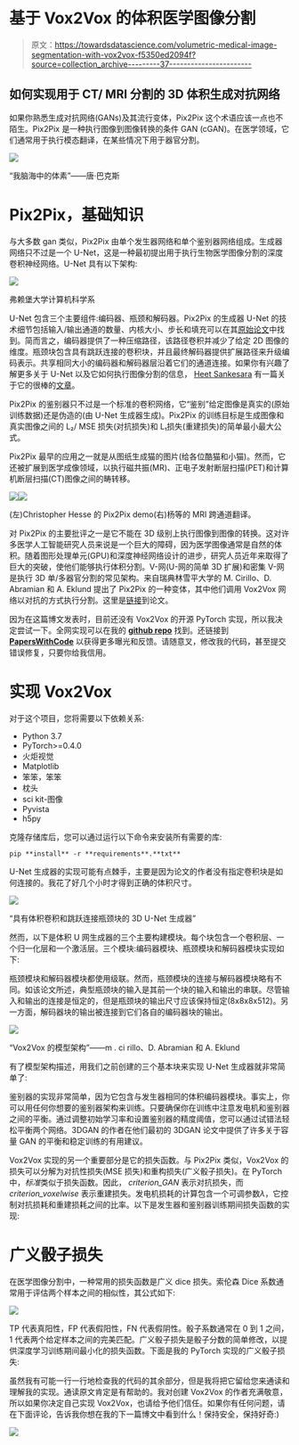 # 基于 Vox2Vox 的体积医学图像分割

> 原文：<https://towardsdatascience.com/volumetric-medical-image-segmentation-with-vox2vox-f5350ed2094f?source=collection_archive---------37----------------------->

## 如何实现用于 CT/ MRI 分割的 3D 体积生成对抗网络

如果你熟悉生成对抗网络(GANs)及其流行变体，Pix2Pix 这个术语应该一点也不陌生。Pix2Pix 是一种执行图像到图像转换的条件 GAN (cGAN)。在医学领域，它们通常用于执行模态翻译，在某些情况下用于器官分割。

![](img/8dc91c3b490d58054f893b7e469c60ef.png)

“我脑海中的体素”——唐·巴克斯

# Pix2Pix，基础知识

与大多数 gan 类似，Pix2Pix 由单个发生器网络和单个鉴别器网络组成。生成器网络只不过是一个 U-Net，这是一种最初提出用于执行生物医学图像分割的深度卷积神经网络。U-Net 具有以下架构:

![](img/342f2c88bc2f14bea027a44026df8a50.png)

弗赖堡大学计算机科学系

U-Net 包含三个主要组件:编码器、瓶颈和解码器。Pix2Pix 的生成器 U-Net 的技术细节包括输入/输出通道的数量、内核大小、步长和填充可以在其[原始论文](https://arxiv.org/pdf/1611.07004.pdf)中找到。简而言之，编码器提供了一种压缩路径，该路径卷积并减少了给定 2D 图像的维度。瓶颈块包含具有跳跃连接的卷积块，并且最终解码器提供扩展路径来升级编码表示。共享相同大小的编码器和解码器层沿着它们的通道连接。如果你有兴趣了解更多关于 U-Net 以及它如何执行图像分割的信息， [Heet Sankesara](https://towardsdatascience.com/@heetsankesara3?source=post_page-----b229b32b4a71----------------------) 有一篇关于它的很棒的[文章](/u-net-b229b32b4a71)。

Pix2Pix 的鉴别器只不过是一个标准的卷积网络，它“鉴别”给定图像是真实的(原始训练数据)还是伪造的(由 U-Net 生成器生成)。Pix2Pix 的训练目标是生成图像和真实图像之间的 L₂/ MSE 损失(对抗损失)和 L₁损失(重建损失)的简单最小最大公式。

Pix2Pix 最早的应用之一就是从图纸生成猫的图片(给各位酷猫和小猫)。然而，它还被扩展到医学成像领域，以执行磁共振(MR)、正电子发射断层扫描(PET)和计算机断层扫描(CT)图像之间的畴转移。

![](img/0048462e267e50b40213d0d37bfb6d49.png)![](img/614b9eeb5945f718687a5b50fd29c30e.png)

(左)Christopher Hesse 的 Pix2Pix demo(右)杨等的 MRI 跨通道翻译。

对 Pix2Pix 的主要批评之一是它不能在 3D 级别上执行图像到图像的转换。这对许多医学人工智能研究人员来说是一个巨大的障碍，因为医学图像通常是自然的体积。随着图形处理单元(GPU)和深度神经网络设计的进步，研究人员近年来取得了巨大的突破，使他们能够执行体积分割。V-网(U-网的简单 3D 扩展)和密集 V-网是执行 3D 单/多器官分割的常见架构。来自瑞典林雪平大学的 M. Cirillo、D. Abramian 和 A. Eklund 提出了 Pix2Pix 的一种变体，其中他们调用 Vox2Vox 网络以对抗的方式执行分割。这里是[链接](https://arxiv.org/pdf/2003.13653.pdf)到论文。

因为在这篇博文发表时，目前还没有 Vox2Vox 的开源 PyTorch 实现，所以我决定尝试一下。全网实现可以在我的 [**github repo**](https://github.com/enochkan/vox2vox) 找到。还链接到 [**PapersWithCode**](https://paperswithcode.com/paper/vox2vox-3d-gan-for-brain-tumour-segmentation) 以获得更多曝光和反馈。请随意叉，修改我的代码，甚至提交错误修复，只要你给我信用。

# 实现 Vox2Vox

对于这个项目，您将需要以下依赖关系:

*   Python 3.7
*   PyTorch>=0.4.0
*   火炬视觉
*   Matplotlib
*   笨笨，笨笨
*   枕头
*   sci kit-图像
*   Pyvista
*   h5py

克隆存储库后，您可以通过运行以下命令来安装所有需要的库:

```
pip **install** -r **requirements**.**txt**
```

U-Net 生成器的实现可能有点棘手，主要是因为论文的作者没有指定卷积块是如何连接的。我花了好几个小时才得到正确的体积尺寸。

![](img/bfc8d14e581f31b29ff9ad991fcece1d.png)

“具有体积卷积和跳跃连接瓶颈块的 3D U-Net 生成器”

然而，以下是体积 U 网生成器的三个主要构建模块。每个块包含一个卷积层、一个归一化层和一个激活层。三个模块:编码器模块、瓶颈模块和解码器模块实现如下:

瓶颈模块和解码器模块都使用级联。然而，瓶颈模块的连接与解码器模块略有不同。如该论文所述，典型瓶颈块的输入是其前一个块的输入和输出的串联。尽管输入和输出的连接是恒定的，但是瓶颈块的输出尺寸应该保持恒定(8x8x8x512)。另一方面，解码器块的输出被连接到它们各自的编码器块的输出。

![](img/15f5c379045d0b46a6054f1f05caaaa7.png)

“Vox2Vox 的模型架构”——m . ci rillo、D. Abramian 和 A. Eklund

有了模型架构描述，用我们之前创建的三个基本块来实现 U-Net 生成器就非常简单了:

鉴别器的实现非常简单，因为它包含与发生器相同的体积编码器模块。事实上，你可以用任何你想要的鉴别器架构来训练。只要确保你在训练中注意发电机和鉴别器之间的平衡。通过调整初始学习率和设置鉴别器的精度阈值，您可以通过试错法轻松平衡两个网络。3DGAN 的作者在他们最初的 3DGAN 论文中提供了许多关于容量 GAN 的平衡和稳定训练的有用建议。

Vox2Vox 实现的另一个重要部分是它的损失函数。与 Pix2Pix 类似，Vox2Vox 的损失可以分解为对抗性损失(MSE 损失)和重构损失(广义骰子损失)。在 PyTorch 中，*标准*类似于损失函数。因此， *criterion_GAN* 表示对抗损失，而 *criterion_voxelwise* 表示重建损失。发电机损耗的计算包含一个可调参数*λ*，它控制对抗损耗和重建损耗之间的比率。以下是发生器和鉴别器训练期间损失函数的实现:

# 广义骰子损失

在医学图像分割中，一种常用的损失函数是广义 dice 损失。索伦森 Dice 系数通常用于评估两个样本之间的相似性，其公式如下:

![](img/22209ba8cd30b1c267410b5c268eec96.png)

TP 代表真阳性，FP 代表假阳性，FN 代表假阴性。骰子系数通常在 0 到 1 之间，1 代表两个给定样本之间的完美匹配。广义骰子损失是骰子分数的简单修改，以提供深度学习训练期间最小化的损失函数。下面是我的 PyTorch 实现的广义骰子损失:

虽然我有可能一行一行地检查我的代码的其余部分，但是我将把它留给您来通读和理解我的实现。通读原文肯定是有帮助的。我对创建 Vox2Vox 的作者充满敬意，所以如果你决定自己实现 Vox2Vox，也请给予他们信任。如果你有任何问题，请在下面评论，告诉我你想在我的下一篇博文中看到什么！保持安全，保持好奇:)

![](img/3bf182ca2a37dc339e7616fe9b205836.png)